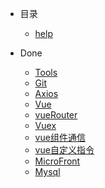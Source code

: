 - 目录
  - [help](./src/Docsify.md "技术支持")

- Done
  - [Tools](./src/Tools.md "工具集")
  - [Git](./src/Git.md "Git")
  - [Axios](./src/Axios.md "Axios")
  - [Vue](./src/Vue.md "Vue")
  - [vueRouter](./src/vueRouter.md "vueRouter")
  - [Vuex](./src/Vuex.md "Vuex")
  - [vue组件通信](./src/VueComponentDelivery.md "vue组件通信")
  - [vue自定义指令](./src/VueDirective.md "vue自定义指令")
  - [MicroFront](./src/MicroFront.md "微前端")
  - [Mysql](./src/Sql.md "Mysql语句集")